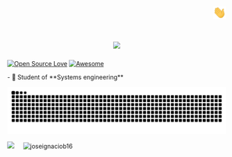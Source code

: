 <h6 align="right"> <img  src="https://github.com/ABSphreak/ABSphreak/blob/master/gifs/Hi.gif" width="30px"></h2> </h6>

<h1 align="center">
  <a href="https://github.com/joseignaciob16"> <img src="https://readme-typing-svg.herokuapp.com?size=40&color=58B741&center=verdadero&vCenter=verdadero&width=500&height=55&lines=Hi%2C+I'm+Jose+Ignacio!">
  </a>
</h1>


[![Open Source Love](https://badges.frapsoft.com/os/v2/open-source.svg?v=103)](#) 
[![Awesome](https://cdn.rawgit.com/sindresorhus/awesome/d7305f38d29fed78fa85652e3a63e154dd8e8829/media/badge.svg)](#)

<p>
- 🔭 Student of **Systems engineering**
</p>


<img src="https://raw.githubusercontent.com/artart222/artart222/output/github-contribution-grid-snake.svg">

<p>
  <img src="https://github-readme-stats.vercel.app/api?username=joseignaciob16&show_icons=true&theme=radical"/>
 ㅤ
  <img  src="https://github-readme-stats.vercel.app/api/top-langs?username=joseignaciob16&show_icons=true&locale=en&layout=compact" alt="joseignaciob16"/>
</p>
  
